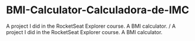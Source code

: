 # BMI-Calculator-Calculadora-de-IMC
A project I did in the RocketSeat Explorer course. A BMI calculator. / A project I did in the RocketSeat Explorer course. A BMI calculator.

